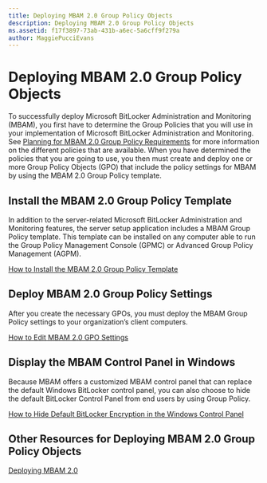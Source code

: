 ```yaml
---
title: Deploying MBAM 2.0 Group Policy Objects
description: Deploying MBAM 2.0 Group Policy Objects
ms.assetid: f17f3897-73ab-431b-a6ec-5a6cff9f279a
author: MaggiePucciEvans
---
```


# Deploying MBAM 2.0 Group Policy Objects


To successfully deploy Microsoft BitLocker Administration and Monitoring (MBAM), you first have to determine the Group Policies that you will use in your implementation of Microsoft BitLocker Administration and Monitoring. See [Planning for MBAM 2.0 Group Policy Requirements](planning-for-mbam-20-group-policy-requirements-mbam-2.md) for more information on the different policies that are available. When you have determined the policies that you are going to use, you then must create and deploy one or more Group Policy Objects (GPO) that include the policy settings for MBAM by using the MBAM 2.0 Group Policy template.

## Install the MBAM 2.0 Group Policy Template


In addition to the server-related Microsoft BitLocker Administration and Monitoring features, the server setup application includes a MBAM Group Policy template. This template can be installed on any computer able to run the Group Policy Management Console (GPMC) or Advanced Group Policy Management (AGPM).

[How to Install the MBAM 2.0 Group Policy Template](how-to-install-the-mbam-20-group-policy-template-mbam-2.md)

## Deploy MBAM 2.0 Group Policy Settings


After you create the necessary GPOs, you must deploy the MBAM Group Policy settings to your organization’s client computers.

[How to Edit MBAM 2.0 GPO Settings](how-to-edit-mbam-20-gpo-settings-mbam-2.md)

## Display the MBAM Control Panel in Windows


Because MBAM offers a customized MBAM control panel that can replace the default Windows BitLocker control panel, you can also choose to hide the default BitLocker Control Panel from end users by using Group Policy.

[How to Hide Default BitLocker Encryption in the Windows Control Panel](how-to-hide-default-bitlocker-encryption-in-the-windows-control-panel-mbam-2.md)

## Other Resources for Deploying MBAM 2.0 Group Policy Objects


[Deploying MBAM 2.0](deploying-mbam-20-mbam-2.md)

 

 





